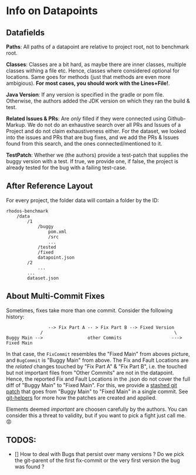 # Info on Datapoints

## Datafields

**Paths**: All paths of a datapoint are relative to project root, not to benchmark root. 

**Classes**: Classes are a bit hard, as maybe there are inner classes, multiple classes withing a file etc. 
Hence, classes where considered optional for locations. Same goes for methods (just that methods are even more ambigious).
**For most cases, you should work with the Lines+File!**.

**Java Version**: If any version is specified in the gradle or pom file. Otherwise, the authors added the JDK version on which they ran the build & test.

**Related Issues & PRs**: Are *only* filled if they were connected using Github-Markup. We do not do an exhaustive search over all PRs and Issues of a Project and do not claim exhaustiveness either. 
For the dataset, we looked into the issues and PRs that are bug fixes, and we add the PRs & Issues found from this search, and the ones connected/mentioned to it.

**TestPatch**: Whether we (the authors) provide a test-patch that supplies the buggy version with a test. 
If true, we provide one, if false, the project is already tested for the bug with a failing test-case.

## After Reference Layout 

For every project, the folder data will contain a folder by the ID:

```
rhodos-benchmark
    /data
        /1
            /buggy
                pom.xml
                /src
                ...
            /tested
            /fixed
            datapoint.json
        /2
            ...
        ...
        dataset.json
```

## About Multi-Commit Fixes 

Sometimes, fixes take more than one commit. 
Consider the following history: 

```
                --> Fix Part A -- > Fix Part B --> Fixed Version
             /                                                  \
Buggy Main -->                 other Commits                   ---> Fixed Main
```

In that case, the `FixCommit` resembles the "Fixed Main" from aboves picture, 
and `BugCommit` is "Buggy Main" from above. 
The Fix and Fault Locations are the *related* changes touched by "Fix Part A" & "Fix Part B", 
i.e. the touched but not important files from "Other Commits" are not in the datapoint.
Hence, the reported Fix and Fault Locations in the .json do not cover the full diff of "Buggy Main" to "Fixed Main". 
For this, we provide a [stashed git patch](https://stackoverflow.com/questions/5308816/how-to-use-git-merge-squash) that goes from "Buggy Main" to "Fixed Main" in a single commit. 
See [git-helpers](./git-helpers.md) for more how the patches are created and applied.

Elements deemed *important* are choosen carefully by the authors. 
You can consider this a threat to validity, but if you want to pick a fight just call me. :rage: 

## TODOS:

- [] How to deal with Bugs that persist over many versions ? Do we pick the git-parent of the first fix-commit or the very first version the bug was found ?